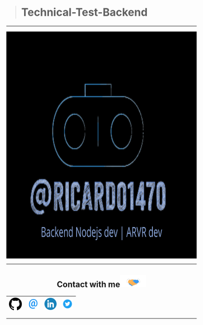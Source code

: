 > # Technical-Test-Backend
---

<a href="personal logo"><img src="https://github.com/ricardo1470/ricardo1470/blob/master/img/Backend.png" align="middle" width="1000" height="600"></a>

---

<div align="center">

<h2>
    Contact with me<img src="https://github.com/ricardo1470/ricardo1470/blob/master/img/Handshake.gif" height="32px">
</h2>

| [<img src="https://github.com/ricardo1470/ricardo1470/blob/master/img/GitHub.png" alt="Github logo" width="34">](https://github.com/ricardo1470/README/blob/master/README.md) | [<img src="https://github.com/ricardo1470/ricardo1470/blob/master/img/email.png" alt="email logo" height="32">](mailto:ricardo.alfonso.camayo@gmail.com) | [<img src="https://github.com/ricardo1470/ricardo1470/blob/master/img/linkedin-icon.png" alt="Linkedin Logo" width="32">](https://www.linkedin.com/in/ricardo-alfonso-camayo/) | [<img src="https://github.com/ricardo1470/ricardo1470/blob/master/img/twitter.png" alt="Twitter Logo" width="30">](https://twitter.com/RICARDO1470) |
|:---:|:---:|:---:|:---:|

---